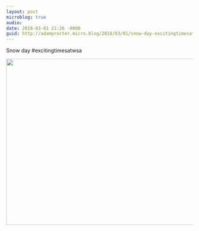 ```yaml
---
layout: post
microblog: true
audio: 
date: 2018-03-01 21:26 -0000
guid: http://adamprocter.micro.blog/2018/03/01/snow-day-excitingtimesatwsa.html
---
```

Snow day #excitingtimesatwsa

<img src="http://discursive.adamprocter.co.uk/uploads/2018/ce25d7becd.jpg" width="600" height="449" />
